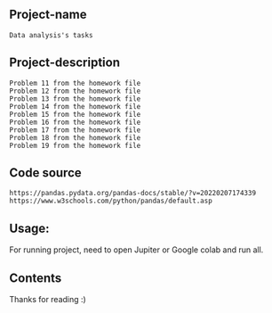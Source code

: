 ## Project-name
	Data analysis's tasks

## Project-description
	Problem 11 from the homework file
	Problem 12 from the homework file
	Problem 13 from the homework file
	Problem 14 from the homework file
	Problem 15 from the homework file
	Problem 16 from the homework file
	Problem 17 from the homework file
	Problem 18 from the homework file
	Problem 19 from the homework file


## Code source 
	https://pandas.pydata.org/pandas-docs/stable/?v=20220207174339
	https://www.w3schools.com/python/pandas/default.asp

## Usage:
For running project, need to open Jupiter or Google colab and run all.

## Contents
Thanks for reading :)
